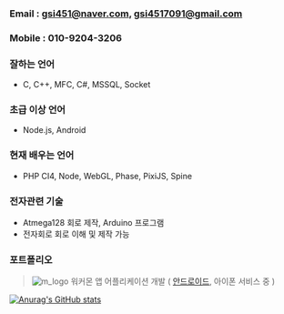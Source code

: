 ### Email : gsi451@naver.com, gsi4517091@gmail.com
### Mobile : 010-9204-3206

### 잘하는 언어
- C, C++, MFC, C#, MSSQL, Socket

### 초급 이상 언어
- Node.js, Android

### 현재 배우는 언어
- PHP CI4, Node, WebGL, Phase, PixiJS, Spine

### 전자관련 기술
- Atmega128 회로 제작, Arduino 프로그램
- 전자회로 회로 이해 및 제작 가능

### 포트폴리오

> ![m_logo](https://user-images.githubusercontent.com/119641015/224465580-0a0890e3-94d0-4d0b-a50a-a70222b2a8a7.png) 워커몬 앱 어플리케이션 개발
( [안드로이드](https://play.google.com/store/apps/details?id=com.workermon.jobgood), 아이폰 서비스 중 )

[![Anurag's GitHub stats](https://github-readme-stats.vercel.app/api?username=gsi451)](https://github.com/gsi451/github-readme-stats)
